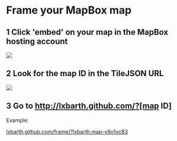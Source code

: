 # Frame your MapBox map

## 1 Click 'embed' on your map in the MapBox hosting account

![](https://dl.dropbox.com/u/479174/hosting/frame/embed.png)

## 2 Look for the map ID in the TileJSON URL

![](https://dl.dropbox.com/u/479174/hosting/frame/tiljson.png)

## 3 Go to http://lxbarth.github.com/?[map ID]

Example:

[lxbarth.github.com/frame/?lxbarth.map-v9o1vc83](http://lxbarth.github.com/frame/?lxbarth.map-v9o1vc83)
